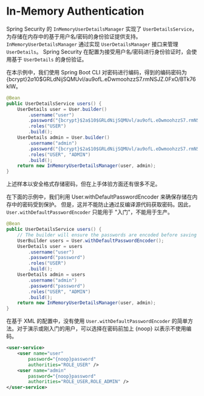 # In-Memory Authentication

Spring Security 的 `InMemoryUserDetailsManager` 实现了 `UserDetailsService`，为存储在内存中的基于用户名/密码的身份验证提供支持。
`InMemoryUserDetailsManager` 通过实现 `UserDetailsManager` 接口来管理 `UserDetails`。
Spring Security 在配置为接受用户名/密码进行身份验证时，会使用基于 `UserDetails` 的身份验证。

在本示例中，我们使用 Spring Boot CLI 对密码进行编码，得到的编码密码为 {bcrypt}$2a$10$GRLdNijSQMUvl/au9ofL.eDwmoohzzS7.rmNSJZ.0FxO/BTk76klW。

```java
@Bean
public UserDetailsService users() {
	UserDetails user = User.builder()
		.username("user")
		.password("{bcrypt}$2a$10$GRLdNijSQMUvl/au9ofL.eDwmoohzzS7.rmNSJZ.0FxO/BTk76klW")
		.roles("USER")
		.build();
	UserDetails admin = User.builder()
		.username("admin")
		.password("{bcrypt}$2a$10$GRLdNijSQMUvl/au9ofL.eDwmoohzzS7.rmNSJZ.0FxO/BTk76klW")
		.roles("USER", "ADMIN")
		.build();
	return new InMemoryUserDetailsManager(user, admin);
}
```

上述样本以安全格式存储密码，但在上手体验方面还有很多不足。

在下面的示例中，我们利用 User.withDefaultPasswordEncoder 来确保存储在内存中的密码受到保护。
但是，这并不能防止通过反编译源代码获取密码。因此，`User.withDefaultPasswordEncoder` 只能用于 "入门"，不能用于生产。

```java
@Bean
public UserDetailsService users() {
	// The builder will ensure the passwords are encoded before saving in memory
	UserBuilder users = User.withDefaultPasswordEncoder();
	UserDetails user = users
		.username("user")
		.password("password")
		.roles("USER")
		.build();
	UserDetails admin = users
		.username("admin")
		.password("password")
		.roles("USER", "ADMIN")
		.build();
	return new InMemoryUserDetailsManager(user, admin);
}
```

在基于 XML 的配置中，没有使用 `User.withDefaultPasswordEncoder` 的简单方法。对于演示或刚入门的用户，可以选择在密码前加上 {noop} 以表示不使用编码。

```xml
<user-service>
	<user name="user"
		password="{noop}password"
		authorities="ROLE_USER" />
	<user name="admin"
		password="{noop}password"
		authorities="ROLE_USER,ROLE_ADMIN" />
</user-service>
```





